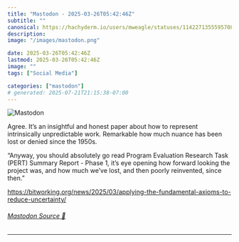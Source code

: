 ```yaml
---
title: "Mastodon - 2025-03-26T05:42:46Z"
subtitle: ""
canonical: https://hachyderm.io/users/mweagle/statuses/114227135559570840
description:
image: "/images/mastodon.png"

date: 2025-03-26T05:42:46Z
lastmod: 2025-03-26T05:42:46Z
image: ""
tags: ["Social Media"]

categories: ["mastodon"]
# generated: 2025-07-21T21:15:38-07:00
---
```

![Mastodon](/images/mastodon.png)

<p>Agree. It’s an insightful and honest paper about how to represent intrinsically unpredictable work. Remarkable how much nuance has been lost or denied since the 1950s.</p><p>“Anyway, you should absolutely go read Program Evaluation Research Task (PERT) Summary Report - Phase 1, it’s eye opening how forward looking the project was, and how much we’ve lost, and then poorly reinvented, since then.”</p><p><a href="https://bitworking.org/news/2025/03/applying-the-fundamental-axioms-to-reduce-uncertainty/" target="_blank" rel="nofollow noopener noreferrer" translate="no"><span class="invisible">https://</span><span class="ellipsis">bitworking.org/news/2025/03/ap</span><span class="invisible">plying-the-fundamental-axioms-to-reduce-uncertainty/</span></a></p>


###### [Mastodon Source 🐘](https://hachyderm.io/@mweagle/114227135559570840)

___
